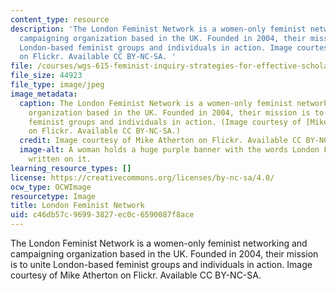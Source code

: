 ```yaml
---
content_type: resource
description: 'The London Feminist Network is a women-only feminist networking and
  campaigning organization based in the UK. Founded in 2004, their mission is to unite
  London-based feminist groups and individuals in action. Image courtesy of Mike Atherton
  on Flickr. Available CC BY-NC-SA. '
file: /courses/wgs-615-feminist-inquiry-strategies-for-effective-scholarship-fall-2012/c46db57c96993827ec0c6590087f8ace_WGS-615f12.jpg
file_size: 44923
file_type: image/jpeg
image_metadata:
  caption: The London Feminist Network is a women-only feminist networking and campaigning
    organization based in the UK. Founded in 2004, their mission is to unite London-based
    feminist groups and individuals in action. (Image courtesy of [Mike Atherton](http://www.flickr.com/photos/39541942@N00/2060395067/in/photolist-4954ET-7hH89T-7hH81k-7hH5jk-ayfDtB-ayi9AA-ayi8c9-ayigpN-ayfUWM-ayieAY-ayfKqe-7hM5aj-7hM4jQ-7hM5Cb-7hM26L-7hM7Td-7hH4QM-7hM7ry-7hHa9i-7hM2W7-7hHaMK-7hH78P-7hM3HN-7hM4bo-7hH5sT-7hH5NK-7hH9zM-7hH6z4-7hM6CS-7hM4Ko-7hH8Xk-7hM5QY-7hM67L-7hM6fb-7hH6YM-7hH8yX-7hH6Dt-7hH9ER-7hM5JQ-7hM2zf-7hH9Nc-7hH95p-7hM6xf-7hH6cr-7hM2us-7hH7fc-7hM7j7-7hH7DP-7hM83s-7hM4so-7hM4Us)
    on Flickr. Available CC BY-NC-SA.)
  credit: Image courtesy of Mike Atherton on Flickr. Available CC BY-NC-SA.
  image-alt: A woman holds a huge purple banner with the words London Feminist Network
    written on it.
learning_resource_types: []
license: https://creativecommons.org/licenses/by-nc-sa/4.0/
ocw_type: OCWImage
resourcetype: Image
title: London Feminist Network
uid: c46db57c-9699-3827-ec0c-6590087f8ace
---
```

The London Feminist Network is a women-only feminist networking and campaigning organization based in the UK. Founded in 2004, their mission is to unite London-based feminist groups and individuals in action. Image courtesy of Mike Atherton on Flickr. Available CC BY-NC-SA. 